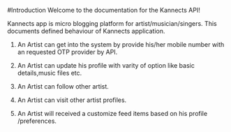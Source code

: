 
#Introduction
Welcome to the documentation for the Kannects API!

Kannects app is micro blogging platform for artist/musician/singers.
This documents defined behaviour of Kannects application.

1. An Artist can get into the system by provide his/her mobile 
   number with an requested OTP provider by API.
   
2. An Artist can update his profile with varity of option like
   basic details,music files etc.

3. An Artist can follow other artist.

4. An Artist can visit other artist profiles.

5. An Artist will received a customize feed items based on his profile
   /preferences.
   
   
    
 
